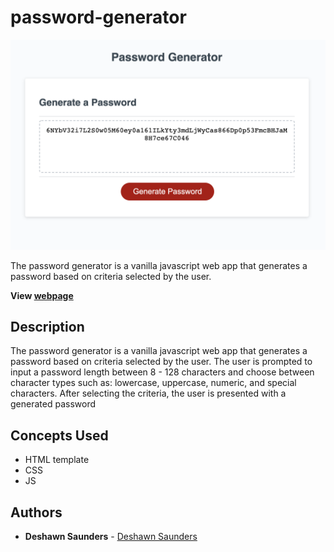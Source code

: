 # password-generator

![Password Generator](https://github.com/Sha-94/password-generator/blob/main/password-generator.png)

The password generator is a vanilla javascript web app that generates a password based on criteria selected by the user. 

**View [webpage](https://sha-94.github.io/password-generator/)**

## Description
The password generator is a vanilla javascript web app that generates a password based on criteria selected by the user. The user is prompted to input a password length between 8 - 128 characters and choose between character types such as: lowercase, uppercase, numeric, and special characters. After selecting the criteria, the user is presented with a generated password

## Concepts Used

- HTML template
- CSS 
- JS

## Authors

- **Deshawn Saunders** - [Deshawn Saunders](https://github.com/Sha-94)
